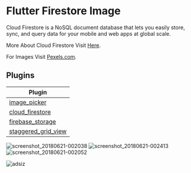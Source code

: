 # Flutter Firestore Image

Cloud Firestore is a NoSQL document database that lets you easily store, sync, and query data for your mobile and web apps at global scale.

More About Cloud Firestore Visit [Here](https://firebase.google.com/products/firestore/).

For Images Visit [Pexels.com](https://www.pexels.com/).

## Plugins

| Plugin |
|--------|
| [image_picker](https://pub.dartlang.org/packages/image_picker) |
| [cloud_firestore](https://pub.dartlang.org/packages/cloud_firestore) |
| [firebase_storage](https://pub.dartlang.org/packages/firebase_storage) |
| [staggered_grid_view](https://pub.dartlang.org/packages/flutter_staggered_grid_view) |

![screenshot_20180621-002038](https://user-images.githubusercontent.com/23746859/41685910-61ecdb26-74e2-11e8-9cdd-33fad9f463f1.png) 
![screenshot_20180621-002413](https://user-images.githubusercontent.com/23746859/41685911-6216439e-74e2-11e8-909f-8ef4ac39c7ef.png)
![screenshot_20180621-002052](https://user-images.githubusercontent.com/23746859/41685912-623d9912-74e2-11e8-98b9-433a59ef0399.png)

![adsiz](https://user-images.githubusercontent.com/23746859/41686020-d8e444f8-74e2-11e8-8896-f19e380b75a2.png)
